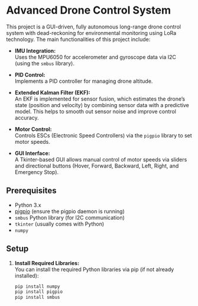 # Advanced Drone Control System

This project is a GUI-driven, fully autonomous long-range drone control system with dead-reckoning for environmental monitoring using LoRa technology. The main functionalities of this project include:

- **IMU Integration:**  
  Uses the MPU6050 for accelerometer and gyroscope data via I2C (using the `smbus` library).

- **PID Control:**  
  Implements a PID controller for managing drone altitude.

- **Extended Kalman Filter (EKF):**  
  An EKF is implemented for sensor fusion, which estimates the drone’s state (position and velocity) by combining sensor data with a predictive model. This helps to smooth out sensor noise and improve control accuracy.

- **Motor Control:**  
  Controls ESCs (Electronic Speed Controllers) via the `pigpio` library to set motor speeds.

- **GUI Interface:**  
  A Tkinter-based GUI allows manual control of motor speeds via sliders and directional buttons (Hover, Forward, Backward, Left, Right, and Emergency Stop).

## Prerequisites

- Python 3.x
- [pigpio](http://abyz.me.uk/rpi/pigpio/) (ensure the pigpio daemon is running)
- `smbus` Python library (for I2C communication)
- `tkinter` (usually comes with Python)
- `numpy`

## Setup

1. **Install Required Libraries:**  
   You can install the required Python libraries via pip (if not already installed):

   ```bash
   pip install numpy
   pip install pigpio
   pip install smbus
